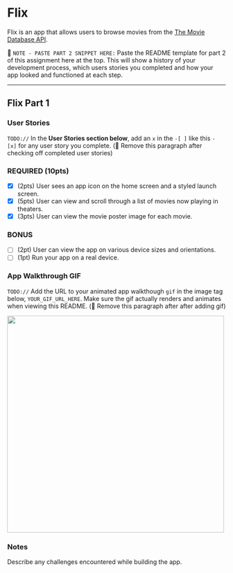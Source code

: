 # Flix

Flix is an app that allows users to browse movies from the [The Movie Database API](http://docs.themoviedb.apiary.io/#).

📝 `NOTE - PASTE PART 2 SNIPPET HERE:` Paste the README template for part 2 of this assignment here at the top. This will show a history of your development process, which users stories you completed and how your app looked and functioned at each step.

---

## Flix Part 1

### User Stories

`TODO://` In the **User Stories section below**, add an `x` in the `-[ ]` like this `- [x]` for any user story you complete. (🚫 Remove this paragraph after checking off completed user stories)

### REQUIRED (10pts)

- [x]  (2pts) User sees an app icon on the home screen and a styled launch screen.
- [x]  (5pts) User can view and scroll through a list of movies now playing in theaters.
- [x]  (3pts) User can view the movie poster image for each movie.

### BONUS

- [ ]  (2pt) User can view the app on various device sizes and orientations.
- [ ]  (1pt) Run your app on a real device.

### App Walkthrough GIF

`TODO://` Add the URL to your animated app walkthough `gif` in the image tag below, `YOUR_GIF_URL_HERE`. Make sure the gif actually renders and animates when viewing this README. (🚫 Remove this paragraph after after adding gif)

<img src="[http://g.recordit.co/7QpWYtVqpz.gif](http://g.recordit.co/7QpWYtVqpz.gif)" width=500><br>

### Notes

Describe any challenges encountered while building the app.
